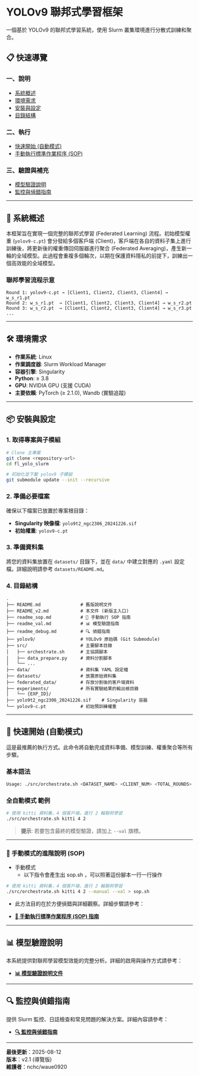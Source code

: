 # YOLOv9 聯邦式學習框架

一個基於 YOLOv9 的聯邦式學習系統，使用 Slurm 叢集環境進行分散式訓練和聚合。

## 📋 快速導覽

### 一、說明
- [系統概述](#-系統概述)
- [環境需求](#-環境需求)
- [安裝與設定](#-安裝與設定)
- [目錄結構](#-目錄結構)

### 二、執行
- [快速開始 (自動模式)](#-快速開始-自動模式)
- [手動執行標準作業程序 (SOP)](#-手動執行標準作業程序-sop)

### 三、驗證與補充
- [模型驗證說明](#-模型驗證說明)
- [監控與偵錯指南](#-監控與偵錯指南)

---

## 🎯 系統概述

本框架旨在實現一個完整的聯邦式學習 (Federated Learning) 流程。初始模型權重 (`yolov9-c.pt`) 會分發給多個客戶端 (Client)，客戶端在各自的資料子集上進行訓練後，將更新後的權重傳回伺服器進行聚合 (Federated Averaging)，產生新一輪的全域模型。此過程會重複多個輪次，以期在保護資料隱私的前提下，訓練出一個高效能的全域模型。

### 聯邦學習流程示意
```
Round 1: yolov9-c.pt → [Client1, Client2, Client3, Client4] → w_s_r1.pt
Round 2: w_s_r1.pt  → [Client1, Client2, Client3, Client4] → w_s_r2.pt
Round 3: w_s_r2.pt  → [Client1, Client2, Client3, Client4] → w_s_r3.pt
...
```

---

## 🛠️ 環境需求

- **作業系統**: Linux
- **作業調度器**: Slurm Workload Manager
- **容器引擎**: Singularity
- **Python**: ≥ 3.8
- **GPU**: NVIDIA GPU (支援 CUDA)
- **主要依賴**: PyTorch (≥ 2.1.0), Wandb (實驗追蹤)

---

## 📦 安裝與設定

### 1. 取得專案與子模組
```bash
# Clone 主專案
git clone <repository-url>
cd fl_yolo_slurm

# 初始化並下載 yolov9 子模組
git submodule update --init --recursive
```

### 2. 準備必要檔案
確保以下檔案已放置於專案根目錄：
- **Singularity 映像檔**: `yolo9t2_ngc2306_20241226.sif`
- **初始權重**: `yolov9-c.pt`

### 3. 準備資料集
將您的資料集放置在 `datasets/` 目錄下，並在 `data/` 中建立對應的 `.yaml` 設定檔。詳細說明請參考 `datasets/README.md`。

### 4. 目錄結構
```
.
├── README.md               # 舊版說明文件
├── README_v2.md            # 本文件 (新版主入口)
├── readme_sop.md           # 📖 手動執行 SOP 指南
├── readme_val.md           # 📊 模型驗證指南
├── readme_debug.md         # 🔍 偵錯指南
├── yolov9/                 # YOLOv9 原始碼 (Git Submodule)
├── src/                    # 主要腳本目錄
│   ├── orchestrate.sh      # 主協調腳本
│   ├── data_prepare.py     # 資料分割腳本
│   └── ...
├── data/                   # 資料集 YAML 設定檔
├── datasets/               # 放置原始資料集
├── federated_data/         # 存放分割後的客戶端資料
├── experiments/            # 所有實驗結果的輸出根目錄
│   └── {EXP_ID}/
├── yolo9t2_ngc2306_20241226.sif    # Singularity 容器
└── yolov9-c.pt             # 初始預訓練權重
```



---

## 🚀 快速開始 (自動模式)

這是最推薦的執行方式。此命令將自動完成資料準備、模型訓練、權重聚合等所有步驟。

### 基本語法
```bash
Usage: ./src/orchestrate.sh <DATASET_NAME> <CLIENT_NUM> <TOTAL_ROUNDS> [--manual] [--val]
```
### 全自動模式 範例
```bash
# 使用 kitti 資料集，4 個客戶端，進行 2 輪聯邦學習
./src/orchestrate.sh kitti 4 2
```
> **提示**: 若要包含最終的模型驗證，請加上 `--val` 旗標。

---

### 📖 手動模式的進階說明 (SOP)
* 手動模式
    - 以下指令會產生出 sop.sh ，可以照著這份腳本一行一行操作
```bash
# 使用 kitti 資料集，4 個客戶端，進行 2 輪聯邦學習
./src/orchestrate.sh kitti 4 2 --manual --val > sop.sh
```

* 此方法目的在於方便偵錯與詳細觀察。詳細步驟請參考：
- **[📖 手動執行標準作業程序 (SOP) 指南](./readme_sop.md)**

---

## 📊 模型驗證說明

本系統提供對聯邦學習模型效能的完整分析。詳細的啟用與操作方式請參考：
- **[📊 模型驗證說明文件](./readme_val.md)**

---

## 🔍 監控與偵錯指南

提供 Slurm 監控、日誌檢查和常見問題的解決方案。詳細內容請參考：
- **[🔍 監控與偵錯指南](./readme_debug.md)**


---
**最後更新**：2025-08-12  
**版本**：v2.1 (導覽版)  
**維護者**：nchc/waue0920
